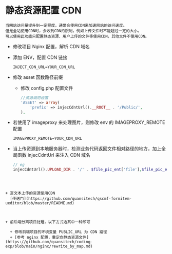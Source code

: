 # 静态资源配置 CDN

```text
当网站访问量提升到一定程度，通常会使用CDN来加速网站的访问速度。
但是全站使用CDN时，会收到CDN的限制，例如上传文件时不能超过一定的大小。
可以使用此功能只配置静态资源、用户上传的文件等使用CDN，其他文件不使用CDN。
```

+ 修改项目 Nginx 配置，解析 CDN 域名

+ 添加 ENV，配置 CDN 链接

  ```env
  INJECT_CDN_URL=YOUR_CDN_URL
  ```


+ 修改 asset 函数路径前缀

    + 修改 config.php 配置文件

      ```php
      //资源调用设置
      'ASSET' => array(
          'prefix' => injecCdntUrl().__ROOT__ . '/Public/',
      ),
      ```


+ 若使用了 imageproxy 来处理图片，则修改 env 的 IMAGEPROXY_REMOTE 配置

  ```env
  IMAGEPROXY_REMOTE=YOUR_CDN_URL
  ```


+ 当上传资源到本地服务器时，检测业务代码返回文件相对路径的地方，加上全局函数 injecCdntUrl 来注入 CDN 域名

  ```php
  // eg
  injecCdntUrl().UPLOAD_DIR . '/' . $file_pic_ent['file'],$file_pic_ent['title']

```
  
  
  
+ 富文本上传的资源使用CDN
  [传送门](https://github.com/quansitech/qscmf-formitem-ueditor/blob/master/README.md)

  
  
+ 前后端分离项目处理，以下方式选其中一种即可
  
  + 修改前端项目的环境变量 PUBLIC_URL 为 CDN 路径
  + [参考 nginx 配置，重定向静态资源文件](https://github.com/quansitech/coding-exp/blob/main/nginx/rewrite_by_map.md)